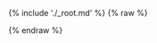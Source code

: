 ---
---

{% include './_root.md' %}
{% raw %}
<script>
const misocmd = window.misocmd || (window.misocmd = []);
misocmd.push(() => {
  // TODO: better timing management
  window.helpers.doggo.config({
    answer: { format: 'plaintext' }
  });
  const client = new MisoClient({
    apiKey: '...',
    apiHost: 'http://localhost:9901/api',
  });
  const workflow = client.ui.ask;
  workflow.useLayouts({
    answer: {
      format: 'plaintext',
    },
  });
  await client.ui.ready;
  window.rootElement.innerHTML = window.templates.root();
});
</script>
{% endraw %}
